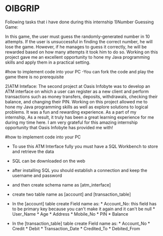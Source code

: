 # OIBGRIP

Following tasks that i have done during this internship
1)Number Guessing Game:

In this game, the user must guess the randomly-generated number in 10 attempts. If the user is unsuccessful in finding the correct number, he will lose the game. However, if he manages to guess it correctly, he will be rewarded based on how many attempts it took him to do so. Working on this project gave me an excellent opportunity to hone my Java programming skills and apply them in a practical setting.

#how to implement code into your PC
-You can fork the code and play the game there is no prerequisite

2)ATM Inteface:
The second project at Oasis Infobyte was to develop an ATM interface on which a user can register as a new client and perform transactions such as money transfers, deposits, withdrawals, checking their balance, and changing their PIN. Working on this project allowed me to hone my Java programming skills as well as explore solutions to logical problems. It was a fun and rewarding experience. As a part of my internship, As a result, it truly has been a great learning experience for me during my time here. I am very grateful for this amazing internship opportunity that Oasis Infobyte has provided me with!

#how to implement code into your PC
- To use this ATM Interface fully you must have a SQL Workbench to store and retrieve the data
- SQL can be downloaded on the web 
- after installing SQL you should establish a connection and keep the username and password
- and then create schema name as [atm_interface]
- create two table name as [account] and [transaction_table]
- In the [account] table create Field name as:
                           * Account_No: this field has to be primary key because you can't make it again and it can't be null
                           * User_Name
                           * Age
                           * Address
                           * Mobile_No
                           * PIN
                           * Balance
                           
- In the [transaction_table] table create Field name as:
                           * Account_No
                           * Credit
                           * Debit
                           * Transaction_Date
                           * Credited_To
                           * Debited_From


                           

